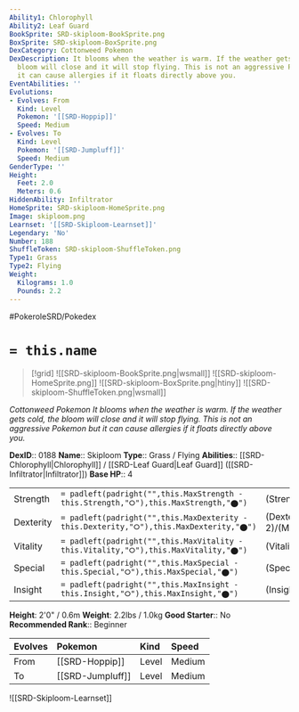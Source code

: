 ```yaml
---
Ability1: Chlorophyll
Ability2: Leaf Guard
BookSprite: SRD-skiploom-BookSprite.png
BoxSprite: SRD-skiploom-BoxSprite.png
DexCategory: Cottonweed Pokemon
DexDescription: It blooms when the weather is warm. If the weather gets cold, the
  bloom will close and it will stop flying. This is not an aggressive Pokemon but
  it can cause allergies if it floats directly above you.
EventAbilities: ''
Evolutions:
- Evolves: From
  Kind: Level
  Pokemon: '[[SRD-Hoppip]]'
  Speed: Medium
- Evolves: To
  Kind: Level
  Pokemon: '[[SRD-Jumpluff]]'
  Speed: Medium
GenderType: ''
Height:
  Feet: 2.0
  Meters: 0.6
HiddenAbility: Infiltrator
HomeSprite: SRD-skiploom-HomeSprite.png
Image: skiploom.png
Learnset: '[[SRD-Skiploom-Learnset]]'
Legendary: 'No'
Number: 188
ShuffleToken: SRD-skiploom-ShuffleToken.png
Type1: Grass
Type2: Flying
Weight:
  Kilograms: 1.0
  Pounds: 2.2
---
```


#PokeroleSRD/Pokedex

# `= this.name`

> [!grid]
> ![[SRD-skiploom-BookSprite.png|wsmall]]
> ![[SRD-skiploom-HomeSprite.png]]
> ![[SRD-skiploom-BoxSprite.png|htiny]]
> ![[SRD-skiploom-ShuffleToken.png|wsmall]]


*Cottonweed Pokemon*
*It blooms when the weather is warm. If the weather gets cold, the bloom will close and it will stop flying. This is not an aggressive Pokemon but it can cause allergies if it floats directly above you.*

**DexID**:: 0188
**Name**:: Skiploom
**Type**:: Grass / Flying
**Abilities**:: [[SRD-Chlorophyll|Chlorophyll]] / [[SRD-Leaf Guard|Leaf Guard]] ([[SRD-Infiltrator|Infiltrator]])
**Base HP**:: 4

|           |                                                                                        |                                          |
| --------- | -------------------------------------------------------------------------------------- | ---------------------------------------- |
| Strength  | `= padleft(padright("",this.MaxStrength - this.Strength,"⭘"),this.MaxStrength,"⬤")`    | (Strength::2)/(MaxStrength::4)   |
| Dexterity | `= padleft(padright("",this.MaxDexterity - this.Dexterity,"⭘"),this.MaxDexterity,"⬤")` | (Dexterity:: 2)/(MaxDexterity::5) |
| Vitality  | `= padleft(padright("",this.MaxVitality - this.Vitality,"⭘"),this.MaxVitality,"⬤")`    | (Vitality::2)/(MaxVitality::4)   |
| Special   | `= padleft(padright("",this.MaxSpecial - this.Special,"⭘"),this.MaxSpecial,"⬤")`       | (Special::2)/(MaxSpecial::4)     |
| Insight   | `= padleft(padright("",this.MaxInsight - this.Insight,"⭘"),this.MaxInsight,"⬤")`       | (Insight::2)/(MaxInsight::4)     |

**Height**: 2'0" / 0.6m
**Weight**: 2.2lbs / 1.0kg
**Good Starter**:: No
**Recommended Rank**:: Beginner

| Evolves   | Pokemon          | Kind   | Speed   |
|:----------|:-----------------|:-------|:--------|
| From      | [[SRD-Hoppip]]   | Level  | Medium  |
| To        | [[SRD-Jumpluff]] | Level  | Medium  |

![[SRD-Skiploom-Learnset]]